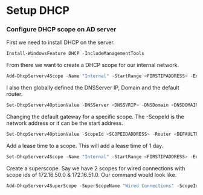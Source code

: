 # Setup DHCP

### Configure DHCP scope on AD server

First we need to install DHCP on the server. 

```powershell
Install-WindowsFeature DHCP -IncludeManagementTools
```

From there we want to create a DHCP scope for our internal network. 

```powershell
Add-DhcpServerv4Scope -Name "Internal" -StartRange <FIRSTIPADDRESS> -EndRange <LASTIPADDRESS> -SubnetMask <SUBNETMASK> -Description "Internal Network"
```

I also then globally defined the DNSServer IP, Domain and the default router.

```powershell
Set-DhcpServerv4OptionValue -DNSServer <DNSSVRIP> -DNSDomain <DNSDOMAINNAME> -Router <DEFAULTGATEWAY>
```

Changing the default gateway for a specific scope. The -ScopeId is the network address or it can be the start address.

```powershell
Set-DhcpServerv4OptionValue -ScopeId <SCOPEIDADDRESS> -Router <DEFAULTROUTER>
```

Add a lease time to a scope. This will add a lease time of 1 day.

```powershell
Set-DhcpServerv4Scope -Name "Internal" -StartRange <FIRSTIPADDRESS> -EndRange <LASTIPADDRESS> -SubnetMask <SUBNETMASK> -Description "Internal Network" -LeaseDuration 01.00:00:00
```

Create a superscope. Say we have 2 scopes for wired connections with scope ids of 172.16.50.0 & 172.16.51.0. Our command would look like.

```powershell
Add-DhcpServerv4SuperScope -SuperScopeName "Wired Connections" -ScopeId 172.16.50.0, 172.16.51.0
```
